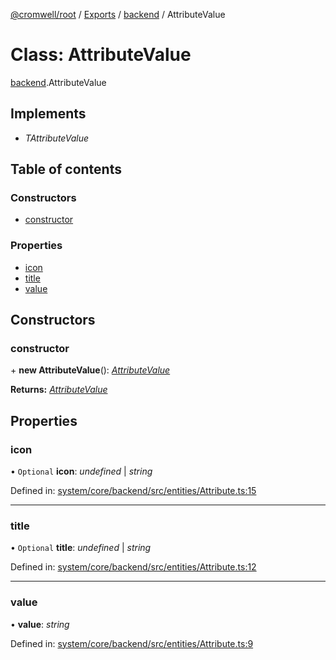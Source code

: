 [@cromwell/root](../README.md) / [Exports](../modules.md) / [backend](../modules/backend.md) / AttributeValue

# Class: AttributeValue

[backend](../modules/backend.md).AttributeValue

## Implements

* *TAttributeValue*

## Table of contents

### Constructors

- [constructor](backend.attributevalue.md#constructor)

### Properties

- [icon](backend.attributevalue.md#icon)
- [title](backend.attributevalue.md#title)
- [value](backend.attributevalue.md#value)

## Constructors

### constructor

\+ **new AttributeValue**(): [*AttributeValue*](backend.attributevalue.md)

**Returns:** [*AttributeValue*](backend.attributevalue.md)

## Properties

### icon

• `Optional` **icon**: *undefined* \| *string*

Defined in: [system/core/backend/src/entities/Attribute.ts:15](https://github.com/CromwellCMS/Cromwell/blob/b0001b2/system/core/backend/src/entities/Attribute.ts#L15)

___

### title

• `Optional` **title**: *undefined* \| *string*

Defined in: [system/core/backend/src/entities/Attribute.ts:12](https://github.com/CromwellCMS/Cromwell/blob/b0001b2/system/core/backend/src/entities/Attribute.ts#L12)

___

### value

• **value**: *string*

Defined in: [system/core/backend/src/entities/Attribute.ts:9](https://github.com/CromwellCMS/Cromwell/blob/b0001b2/system/core/backend/src/entities/Attribute.ts#L9)
